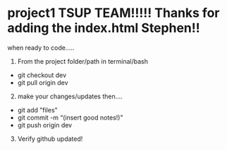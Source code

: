 # project1   TSUP TEAM!!!!!  Thanks for adding the index.html Stephen!!

when ready to code…..
1.  From the project folder/path in terminal/bash
- git checkout dev
- git pull origin dev

2.  make your changes/updates then....
- git add "files"
- git commit -m “(insert good notes!)"
- git push origin dev

3.  Verify github updated!
